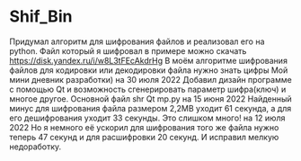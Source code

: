 # Shif_Bin
Придумал алгоритм для шифрования файлов и реализовал его на python.
Файл который я шифровал в примере можно скачать
https://disk.yandex.ru/i/w8L3tFEcAkdrHg
В моём алгоритме шифрования файлов для кодировки или декодировки файла нужно знать цифры
Мой мини дневник разработки)
на 30 июля 2022
Добавил дизайн программе с помощью Qt и возможность сгенерировать параметр шифра(ключ) и многое другое. Основной файл shr Qt mp.py
на 15 июня 2022
Найденный минус для шифрования файла размером 2,2MB уходит 61 секунда, а для его дешифрования уходит 33 секунды.
Это слишком много!
на 12 июля 2022
Но я немного её ускорил для шифрования того же файла нужно теперь 47 секунд и для расшифровки 20 секунд. И исправил мелкую недоработку.
